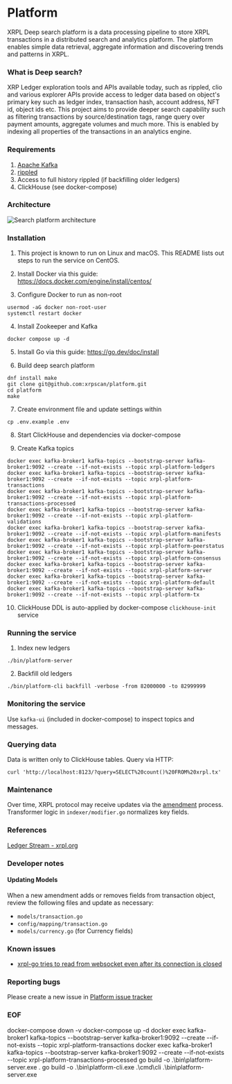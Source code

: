 # Platform
XRPL Deep search platform is a data processing pipeline to store XRPL transactions in a distributed search and analytics platform. The platform enables simple data retrieval, aggregate information and discovering trends and patterns in XRPL. 

### What is Deep search?
XRP Ledger exploration tools and APIs available today, such as rippled, clio and various explorer APIs provide access to ledger data based on object's primary key such as ledger index, transaction hash, account address, NFT id, object ids etc. This project aims to provide deeper search capability such as filtering transactions by source/destination tags, range query over payment amounts, aggregate volumes and much more. This is enabled by indexing all properties of the transactions in an analytics engine.

### Requirements

1. [Apache Kafka](https://kafka.apache.org)
2. [rippled](https://xrpl.org/install-rippled.html)
3. Access to full history rippled (if backfilling older ledgers)
4. ClickHouse (see docker-compose)

### Architecture

![Search platform architecture](https://github.com/xrpscan/platform/blob/main/assets/xrpscan-platform.png?raw=true)

### Installation

1. This project is known to run on Linux and macOS. This README lists out steps to
run the service on CentOS.

2. Install Docker via this guide: https://docs.docker.com/engine/install/centos/

3. Configure Docker to run as non-root

```
usermod -aG docker non-root-user
systemctl restart docker
```

4. Install Zookeeper and Kafka

```
docker compose up -d
```

5. Install Go via this guide: https://go.dev/doc/install

6. Build deep search platform

```
dnf install make
git clone git@github.com:xrpscan/platform.git
cd platform
make
```

7. Create environment file and update settings within

```
cp .env.example .env
```

8. Start ClickHouse and dependencies via docker-compose

9. Create Kafka topics

```
docker exec kafka-broker1 kafka-topics --bootstrap-server kafka-broker1:9092 --create --if-not-exists --topic xrpl-platform-ledgers
docker exec kafka-broker1 kafka-topics --bootstrap-server kafka-broker1:9092 --create --if-not-exists --topic xrpl-platform-transactions
docker exec kafka-broker1 kafka-topics --bootstrap-server kafka-broker1:9092 --create --if-not-exists --topic xrpl-platform-transactions-processed
docker exec kafka-broker1 kafka-topics --bootstrap-server kafka-broker1:9092 --create --if-not-exists --topic xrpl-platform-validations
docker exec kafka-broker1 kafka-topics --bootstrap-server kafka-broker1:9092 --create --if-not-exists --topic xrpl-platform-manifests
docker exec kafka-broker1 kafka-topics --bootstrap-server kafka-broker1:9092 --create --if-not-exists --topic xrpl-platform-peerstatus
docker exec kafka-broker1 kafka-topics --bootstrap-server kafka-broker1:9092 --create --if-not-exists --topic xrpl-platform-consensus
docker exec kafka-broker1 kafka-topics --bootstrap-server kafka-broker1:9092 --create --if-not-exists --topic xrpl-platform-server
docker exec kafka-broker1 kafka-topics --bootstrap-server kafka-broker1:9092 --create --if-not-exists --topic xrpl-platform-default
docker exec kafka-broker1 kafka-topics --bootstrap-server kafka-broker1:9092 --create --if-not-exists --topic xrpl-platform-tx
```

10. ClickHouse DDL is auto-applied by docker-compose `clickhouse-init` service

### Running the service

1. Index new ledgers

```
./bin/platform-server
```

2. Backfill old ledgers

```
./bin/platform-cli backfill -verbose -from 82000000 -to 82999999
```

### Monitoring the service
Use `kafka-ui` (included in docker-compose) to inspect topics and messages.

### Querying data
Data is written only to ClickHouse tables. Query via HTTP:

```
curl 'http://localhost:8123/?query=SELECT%20count()%20FROM%20xrpl.tx'
```

### Maintenance
Over time, XRPL protocol may receive updates via the [amendment](https://xrpscan.com/amendments) process. Transformer logic in `indexer/modifier.go` normalizes key fields.

### References
[Ledger Stream - xrpl.org](https://xrpl.org/subscribe.html#ledger-stream)

### Developer notes
#### Updating Models
When a new amendment adds or removes fields from transaction object, review the following files and update as necessary:

* `models/transaction.go`
* `config/mapping/transaction.go`
* `models/currency.go` (for Currency fields)

### Known issues

- [xrpl-go tries to read from websocket even after its connection is closed](https://github.com/xrpscan/platform/issues/36)

### Reporting bugs
Please create a new issue in [Platform issue tracker](https://github.com/xrpscan/platform/issues)

### EOF

docker-compose down -v 
docker-compose up -d
docker exec kafka-broker1 kafka-topics --bootstrap-server kafka-broker1:9092 --create --if-not-exists --topic xrpl-platform-transactions
docker exec kafka-broker1 kafka-topics --bootstrap-server kafka-broker1:9092 --create --if-not-exists --topic xrpl-platform-transactions-processed
go build -o .\bin\platform-server.exe . 
go build -o .\bin\platform-cli.exe .\cmd\cli
.\bin\platform-server.exe